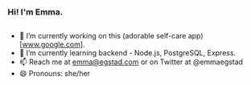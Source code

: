 ### Hi! I'm Emma.
## 

- 🔭 I’m currently working on this (adorable self-care app)[www.google.com].
- 🌱 I’m currently learning backend - Node.js, PostgreSQL, Express.
- 📫 Reach me at emma@egstad.com or on Twitter at @emmaegstad
- 😄 Pronouns: she/her

